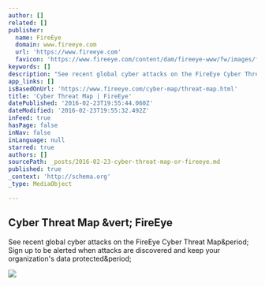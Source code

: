 ```yaml
---
author: []
related: []
publisher:
  name: FireEye
  domain: www.fireeye.com
  url: 'https://www.fireeye.com'
  favicon: 'https://www.fireeye.com/content/dam/fireeye-www/fw/images/fireeye.ico'
keywords: []
description: "See recent global cyber attacks on the FireEye Cyber Threat Map. Sign up to be alerted when attacks are discovered and keep your organization's data protected."
app_links: []
isBasedOnUrl: 'https://www.fireeye.com/cyber-map/threat-map.html'
title: 'Cyber Threat Map | FireEye'
datePublished: '2016-02-23T19:55:44.060Z'
dateModified: '2016-02-23T19:55:32.492Z'
inFeed: true
hasPage: false
inNav: false
inLanguage: null
starred: true
authors: []
sourcePath: _posts/2016-02-23-cyber-threat-map-or-fireeye.md
published: true
_context: 'http://schema.org'
_type: MediaObject

---
```

<article style=""><h1>Cyber Threat Map &amp;vert; FireEye</h1><p>See recent global cyber attacks on the FireEye Cyber Threat Map&amp;period; Sign up to be alerted when attacks are discovered and keep your organization's data protected&amp;period;</p><img src="https://www.fireeye.com/content/dam/fireeye-www/fw/images/fireeye-2-color.png" /></article>